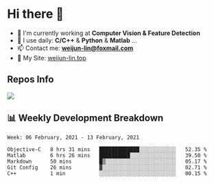# Hi there 👋

<!--
**Weijun-Lin/Weijun-Lin** is a ✨ _special_ ✨ repository because its `README.md` (this file) appears on your GitHub profile.

Here are some ideas to get you started:

- 🔭 I’m currently working on ...
- 🌱 I’m currently learning ...
- 👯 I’m looking to collaborate on ...
- 🤔 I’m looking for help with ...
- 💬 Ask me about ...
- 📫 How to reach me: ...
- 😄 Pronouns: ...
- ⚡ Fun fact: ...
-->

- 🏢 I'm currently working at **Computer Vision & Feature Detection**
- 🚀 I use daily: **C/C++** & **Python** & **Matlab** ...
- 📫 Contact me: **weijun-lin@foxmail.com**
- 🔗 My Site: [weijun-lin.top](weijun-lin.top)

  

## Repos Info
![](https://github-readme-stats.vercel.app/api?username=Weijun-Lin&theme=cobalt)

## 📊 Weekly Development Breakdown

<!--START_SECTION:waka-->
```text
Week: 06 February, 2021 - 13 February, 2021

Objective-C   8 hrs 31 mins   █████████████░░░░░░░░░░░░   52.35 % 
Matlab        6 hrs 26 mins   ██████████░░░░░░░░░░░░░░░   39.50 % 
Markdown      50 mins         █▒░░░░░░░░░░░░░░░░░░░░░░░   05.17 % 
Git Config    26 mins         ▓░░░░░░░░░░░░░░░░░░░░░░░░   02.71 % 
C++           1 min           ░░░░░░░░░░░░░░░░░░░░░░░░░   00.15 % 
```
<!--END_SECTION:waka-->
